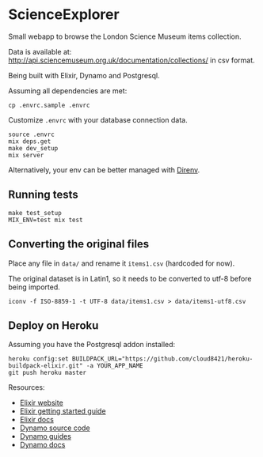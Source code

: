 # ScienceExplorer

Small webapp to browse the London Science Museum items collection.

Data is available at: <http://api.sciencemuseum.org.uk/documentation/collections/> in csv format.

Being built with Elixir, Dynamo and Postgresql.

Assuming all dependencies are met:

    cp .envrc.sample .envrc

Customize `.envrc` with your database connection data.

    source .envrc
    mix deps.get
    make dev_setup
    mix server

Alternatively, your env can be better managed with [Direnv](https://github.com/zimbatm/direnv).

## Running tests

    make test_setup
    MIX_ENV=test mix test

## Converting the original files

Place any file in `data/` and rename it `items1.csv` (hardcoded for now).

The original dataset is in Latin1, so it needs to be converted to utf-8 before being
imported.

    iconv -f ISO-8859-1 -t UTF-8 data/items1.csv > data/items1-utf8.csv

## Deploy on Heroku

Assuming you have the Postgresql addon installed:

    heroku config:set BUILDPACK_URL="https://github.com/cloud8421/heroku-buildpack-elixir.git" -a YOUR_APP_NAME
    git push heroku master

Resources:

* [Elixir website](http://elixir-lang.org/)
* [Elixir getting started guide](http://elixir-lang.org/getting_started/1.html)
* [Elixir docs](http://elixir-lang.org/docs)
* [Dynamo source code](https://github.com/elixir-lang/dynamo)
* [Dynamo guides](https://github.com/elixir-lang/dynamo#learn-more)
* [Dynamo docs](http://elixir-lang.org/docs/dynamo)
